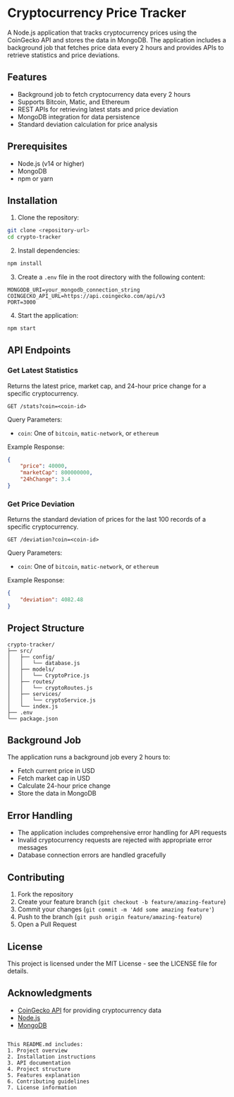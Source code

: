 # Cryptocurrency Price Tracker

A Node.js application that tracks cryptocurrency prices using the CoinGecko API and stores the data in MongoDB. The application includes a background job that fetches price data every 2 hours and provides APIs to retrieve statistics and price deviations.

## Features

- Background job to fetch cryptocurrency data every 2 hours
- Supports Bitcoin, Matic, and Ethereum
- REST APIs for retrieving latest stats and price deviation
- MongoDB integration for data persistence
- Standard deviation calculation for price analysis

## Prerequisites

- Node.js (v14 or higher)
- MongoDB
- npm or yarn

## Installation

1. Clone the repository:
```bash
git clone <repository-url>
cd crypto-tracker
```

2. Install dependencies:
```bash
npm install
```

3. Create a `.env` file in the root directory with the following content:
```env
MONGODB_URI=your_mongodb_connection_string
COINGECKO_API_URL=https://api.coingecko.com/api/v3
PORT=3000
```

4. Start the application:
```bash
npm start
```

## API Endpoints

### Get Latest Statistics

Returns the latest price, market cap, and 24-hour price change for a specific cryptocurrency.

```
GET /stats?coin=<coin-id>
```

Query Parameters:
- `coin`: One of `bitcoin`, `matic-network`, or `ethereum`

Example Response:
```json
{
    "price": 40000,
    "marketCap": 800000000,
    "24hChange": 3.4
}
```

### Get Price Deviation

Returns the standard deviation of prices for the last 100 records of a specific cryptocurrency.

```
GET /deviation?coin=<coin-id>
```

Query Parameters:
- `coin`: One of `bitcoin`, `matic-network`, or `ethereum`

Example Response:
```json
{
    "deviation": 4082.48
}
```

## Project Structure

```
crypto-tracker/
├── src/
│   ├── config/
│   │   └── database.js
│   ├── models/
│   │   └── CryptoPrice.js
│   ├── routes/
│   │   └── cryptoRoutes.js
│   ├── services/
│   │   └── cryptoService.js
│   └── index.js
├── .env
└── package.json
```

## Background Job

The application runs a background job every 2 hours to:
- Fetch current price in USD
- Fetch market cap in USD
- Calculate 24-hour price change
- Store the data in MongoDB

## Error Handling

- The application includes comprehensive error handling for API requests
- Invalid cryptocurrency requests are rejected with appropriate error messages
- Database connection errors are handled gracefully

## Contributing

1. Fork the repository
2. Create your feature branch (`git checkout -b feature/amazing-feature`)
3. Commit your changes (`git commit -m 'Add some amazing feature'`)
4. Push to the branch (`git push origin feature/amazing-feature`)
5. Open a Pull Request

## License

This project is licensed under the MIT License - see the LICENSE file for details.

## Acknowledgments

- [CoinGecko API](https://www.coingecko.com/en/api) for providing cryptocurrency data
- [Node.js](https://nodejs.org/)
- [MongoDB](https://www.mongodb.com/)
```

This README.md includes:
1. Project overview
2. Installation instructions
3. API documentation
4. Project structure
5. Features explanation
6. Contributing guidelines
7. License information

